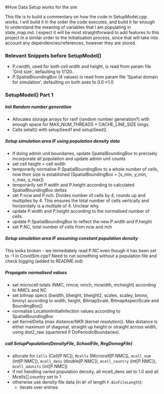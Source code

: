 #How Data Setup works for the sim

This file is to build a commentary on how the code in SetupModel.cpp works.
I will build it in the order the code executes, and build it far enough to understand the meaning of variables that I am populating in state_map.md.
I expect it will be most straightforward to add features to this project in a similar order to the initialisation process, since that will take into account any dependencies/references, however they are stored.

### Relevant Snippets before SetupModel()
- P.cwidth, used for both cell width and height, is read from param file 'Grid size', defaulting to 1/120.
- P.SpatialBoundingBox (4 values) is read from param file 'Spatial domain for simulation', defaulting on both axes to 0.0->1.0

### SetupModel() Part 1

##### Init Random number generation

- Allocates storage arrays for ranf (random number generation?) with enough space for MAX_NUM_THREADS * CACHE_LINE_SIZE longs.
- Calls setall() with setupSeed1 and setupSeed2.

##### Setup simulation area IF using population density data

- if doing admin unit boundaries, update SpatialBoundingBox to precisely incorporate all population and update admin unit counts
- set cell height = cell width
- temporarily normalise P.SpatialBoundingBox to a whole number of cells, now their size is established (SpatialBoundingBox = [x_min, y_min, x_max, y_max])
- temporarily set P.width and P.height according to calculated SpatialBoundingBox deltas
- set P.ncw and P.nch. Divides number of cells by 4, rounds up and multiplies by 4. This ensures the total number of cells vertically and horizontally is a multiple of 4. Unclear why.
- update P.width and P.height according to the normalised number of cells.
- update P.SpatialBoundingBox to reflect the new P.width and P.height
- set P.NC, total number of cells from ncw and nch

##### Setup simulation area IF assuming constant population density

This looks broken - we immediately read P.NC even though it has been set to -1 in CovidSim.cpp?
Need to run something without a population file and check logging (added to README.md)

##### Propagate normalised values

- set microcell totals (NMC, nmcw, nmch, mcwidth, mcheight) according to NMCL and NC
- set bitmap specs (bwidth, bheight, bheight2, scalex, scaley, bminx, bminy) according to width, height, BitmapScale, BitmapAspectScale and BoundingBox[]
- normalise LocationInitialInfection values according to SpatialBoundingBox
- set KernelDelta (max distance/NKR (kernel resolution)). Max distance is either maximum of diagonal, straight up height or straight across width, using dist2_raw (quartered if DoPeriodicBoundaries).

##### call SetupPopulation(DensityFile, SchoolFile, RegDemogFile)

- allocate for `Cells` (Cell[P.NC]), `Mcells` (Microcell[P.NMC]), `mcell_num` (int[P.NMC]), `mcell_dens` (double[P.NMC]), `mcell_country` (int[P.NMC]), `mcell_adunits` (int[P.NMC])
- if not handling varied population density, all mcell_dens set to 1.0 and all Mcells[].country set to 1
- otherwise use density file data (in `BF` of length `P.BinFileLength`):
  - iterate over entries